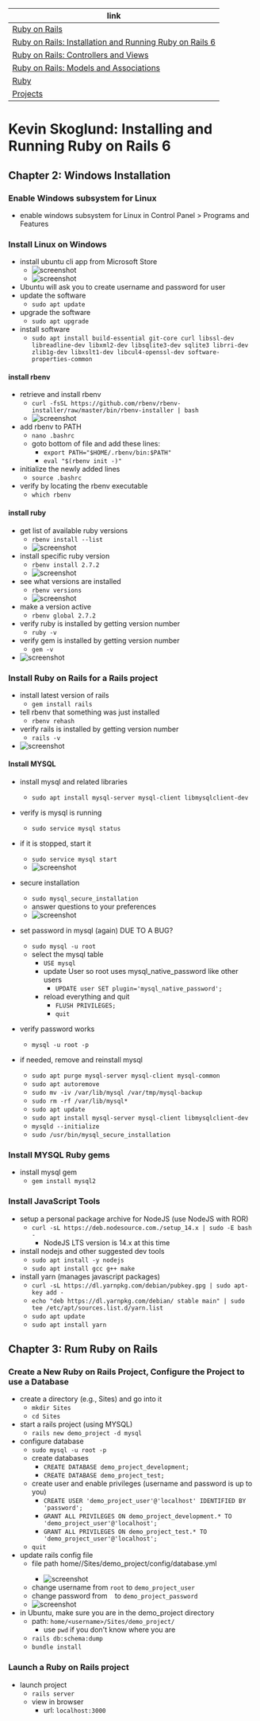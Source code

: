 link |
---- |
[Ruby on Rails](https://github.com/jcampbell18/rubyOnRails) |
[Ruby on Rails: Installation and Running Ruby on Rails 6](https://github.com/jcampbell18/rubyOnRails/tree/main/1_Installing_Setup) |
[Ruby on Rails: Controllers and Views](https://github.com/jcampbell18/rubyOnRails/tree/main/3_RoR_Controllers_Views) |
[Ruby on Rails: Models and Associations](https://github.com/jcampbell18/rubyOnRails/tree/main/4_RoR_Models_Associations) |
[Ruby](https://github.com/jcampbell18/rubyOnRails/tree/main/ruby) |
[Projects](https://github.com/jcampbell18/rubyOnRails/tree/main/projects) |

# Kevin Skoglund: Installing and Running Ruby on Rails 6

## Chapter 2: Windows Installation

### Enable Windows subsystem for Linux

- enable windows subsystem for Linux in Control Panel > Programs and Features

### Install Linux on Windows

- install ubuntu cli app from Microsoft Store
    - ![screenshot](https://github.com/jcampbell18/rubyOnRails/blob/main/READMEscreenshots/Screenshot%202020-11-16%20140140.png)
    - ![screenshot](https://github.com/jcampbell18/rubyOnRails/blob/main/READMEscreenshots/Screenshot%202020-11-16%20140211.png)
- Ubuntu will ask you to create username and password for user
- update the software
    - `sudo apt update`
- upgrade the software
    - `sudo apt upgrade`
- install software
    - `sudo apt install build-essential git-core curl libssl-dev libreadline-dev libxml2-dev libsqlite3-dev sqlite3 librri-dev zlib1g-dev libxslt1-dev libcul4-openssl-dev software-properties-common`

#### install rbenv

- retrieve and install rbenv
    - `curl -fsSL https://github.com/rbenv/rbenv-installer/raw/master/bin/rbenv-installer | bash`
    - ![screenshot](https://github.com/jcampbell18/rubyOnRails/blob/main/READMEscreenshots/Screenshot%202020-11-16%20125634.png)
- add rbenv to PATH
    - `nano .bashrc`
    - goto bottom of file and add these lines: 
        - `export PATH="$HOME/.rbenv/bin:$PATH"`
        - `eval "$(rbenv init -)"`
- initialize the newly added lines
    - `source .bashrc`
- verify by locating the rbenv executable
    - `which rbenv`

#### install ruby

- get list of available ruby versions
    - `rbenv install --list`
    - ![screenshot](https://github.com/jcampbell18/rubyOnRails/blob/main/READMEscreenshots/Screenshot%202020-11-16%20125706.png)
- install specific ruby version
    - `rbenv install 2.7.2`
    - ![screenshot](https://github.com/jcampbell18/rubyOnRails/blob/main/READMEscreenshots/Screenshot%202020-11-16%20125730.png)
- see what versions are installed    
    - `rbenv versions`
    - ![screenshot](https://github.com/jcampbell18/rubyOnRails/blob/main/READMEscreenshots/Screenshot%202020-11-16%20125753.png)
- make a version active
    - `rbenv global 2.7.2`
- verify ruby is installed by getting version number
    - `ruby -v`
- verify gem is installed by getting version number
    - `gem -v`
- ![screenshot](https://github.com/jcampbell18/rubyOnRails/blob/main/READMEscreenshots/Screenshot%202020-11-16%20125814.png)

### Install Ruby on Rails for a Rails project

- install latest version of rails
    - `gem install rails`
- tell rbenv that something was just installed
    - `rbenv rehash`
- verify rails is installed by getting version number
    - `rails -v`
- ![screenshot](https://github.com/jcampbell18/rubyOnRails/blob/main/READMEscreenshots/Screenshot%202020-11-16%20132904.png)

#### Install MYSQL

- install mysql and related libraries
    - `sudo apt install mysql-server mysql-client libmysqlclient-dev`
- verify is mysql is running
    - `sudo service mysql status`
- if it is stopped, start it
    - `sudo service mysql start`
    - ![screenshot](https://github.com/jcampbell18/rubyOnRails/blob/main/READMEscreenshots/Screenshot%202020-11-16%20140550.png)
- secure installation
    - `sudo mysql_secure_installation`
    - answer questions to your preferences
    - ![screenshot](https://github.com/jcampbell18/rubyOnRails/blob/main/READMEscreenshots/Screenshot%202020-11-16%20140946.png)
- set password in mysql (again) DUE TO A BUG?
    - `sudo mysql -u root`
    - select the mysql table
        - `USE mysql`
        - update User so root uses mysql_native_password like other users
            - `UPDATE user SET plugin='mysql_native_password';`
        - reload everything and quit
            - `FLUSH PRIVILEGES;`
            - `quit`
- verify password works
    - `mysql -u root -p`
    
- if needed, remove and reinstall mysql
    - `sudo apt purge mysql-server mysql-client mysql-common`
    - `sudo apt autoremove`
    - `sudo mv -iv /var/lib/mysql /var/tmp/mysql-backup`
    - `sudo rm -rf /var/lib/mysql*`
    - `sudo apt update`
    - `sudo apt install mysql-server mysql-client libmysqlclient-dev`
    - `mysqld --initialize`
    - `sudo /usr/bin/mysql_secure_installation`
    
### Install MYSQL Ruby gems

- install mysql gem
    - `gem install mysql2`

### Install JavaScript Tools

- setup a personal package archive for NodeJS (use NodeJS with ROR)
    - `curl -sL https://deb.nodesource.com./setup_14.x | sudo -E bash -`
        - NodeJS LTS version is 14.x at this time
- install nodejs and other suggested dev tools
    - `sudo apt install -y nodejs`
    - `sudo apt install gcc g++ make`
- install yarn (manages javascript packages)
    - `curl -sL https://dl.yarnpkg.com/debian/pubkey.gpg | sudo apt-key add -`
    - `echo "deb https://dl.yarnpkg.com/debian/ stable main" | sudo tee /etc/apt/sources.list.d/yarn.list`
    - `sudo apt update`
    - `sudo apt install yarn`
   
## Chapter 3: Rum Ruby on Rails
    
### Create a New Ruby on Rails Project, Configure the Project to use a Database

- create a directory (e.g., Sites) and go into it
    - `mkdir Sites`
    - `cd Sites`
- start a rails project (using MYSQL)
    - `rails new demo_project -d mysql`
- configure database
    - `sudo mysql -u root -p`
    - create databases
        - `CREATE DATABASE demo_project_development;`
        - `CREATE DATABASE demo_project_test;`
    - create user and enable privileges (username and password is up to you)
        - `CREATE USER 'demo_project_user'@'localhost' IDENTIFIED BY 'password';`
        - `GRANT ALL PRIVILEGES ON demo_project_development.* TO 'demo_project_user'@'localhost';`
        - `GRANT ALL PRIVILEGES ON demo_project_test.* TO 'demo_project_user'@'localhost';`
    - `quit`
- update rails config file
    - file path home/<username>/Sites/demo_project/config/database.yml
        - ![screenshot](https://github.com/jcampbell18/rubyOnRails/blob/main/READMEscreenshots/Screenshot%202020-11-17%20093839.png)
    - change username from `root` to `demo_project_user`
    - change password from ` ` to `demo_project_password`
    - ![screenshot](https://github.com/jcampbell18/rubyOnRails/blob/main/READMEscreenshots/Screenshot%202020-11-17%20113509.png)
- in Ubuntu, make sure you are in the demo_project directory
    - path: `home/<username>/Sites/demo_project/`
        - use `pwd` if you don't know where you are
    - `rails db:schema:dump`
    - `bundle install`
    
### Launch a Ruby on Rails project
    
- launch project
    - `rails server`
    - view in browser
        - url: `localhost:3000`
